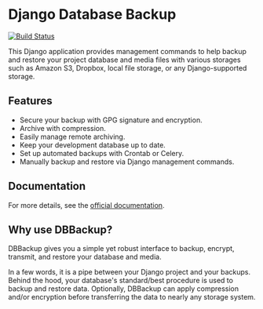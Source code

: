 # Django Database Backup

[![Build Status](https://github.com/Archmonger/django-dbbackup/actions/workflows/build.yml/badge.svg)](https://github.com/Archmonger/django-dbbackup/actions)

This Django application provides management commands to help backup and restore your project database and media files with various storages such as Amazon S3, Dropbox, local file storage, or any Django-supported storage.

## Features

-   Secure your backup with GPG signature and encryption.
-   Archive with compression.
-   Easily manage remote archiving.
-   Keep your development database up to date.
-   Set up automated backups with Crontab or Celery.
-   Manually backup and restore via Django management commands.

## Documentation

For more details, see the [official documentation](https://archmonger.github.io/django-dbbackup/).

## Why use DBBackup?

DBBackup gives you a simple yet robust interface to backup, encrypt, transmit, and restore your database and media.

In a few words, it is a pipe between your Django project and your backups. Behind the hood, your database's standard/best procedure is used to backup and restore data. Optionally, DBBackup can apply compression and/or encryption before transferring the data to nearly any storage system.
